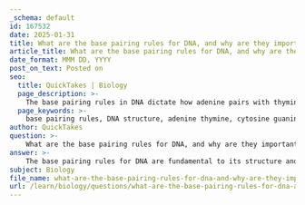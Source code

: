 ```yaml
---
_schema: default
id: 167532
date: 2025-01-31
title: What are the base pairing rules for DNA, and why are they important for its structure?
article_title: What are the base pairing rules for DNA, and why are they important for its structure?
date_format: MMM DD, YYYY
post_on_text: Posted on
seo:
  title: QuickTakes | Biology
  page_description: >-
    The base pairing rules in DNA dictate how adenine pairs with thymine and cytosine pairs with guanine, ensuring the complementary structure and stability of the DNA double helix, crucial for genetic information replication and storage.
  page_keywords: >-
    base pairing rules, DNA structure, adenine thymine, cytosine guanine, complementary structure, Chargaff’s rules, DNA stability, hydrogen bonds, DNA replication, transcription, genetic information storage
author: QuickTakes
question: >-
    What are the base pairing rules for DNA, and why are they important for its structure?
answer: >-
    The base pairing rules for DNA are fundamental to its structure and function. In DNA, the specific pairing is as follows:\n\n- Adenine (A) pairs with Thymine (T)\n- Cytosine (C) pairs with Guanine (G)\n\nThese pairings are crucial for several reasons:\n\n1. **Complementary Structure**: The base pairing rules ensure that the two strands of DNA are complementary. This means that if one strand has a specific sequence of bases, the other strand will have a corresponding sequence that can be predicted using these rules. For example, if one strand has the sequence ACGT, the complementary strand will have the sequence TGCA.\n\n2. **Chargaff’s Rules**: According to Chargaff’s rules, the amount of adenine in a DNA molecule is equal to the amount of thymine, and the amount of cytosine is equal to the amount of guanine. This balance is essential for the stability of the DNA double helix.\n\n3. **Stability of the Double Helix**: The hydrogen bonds formed between the complementary bases (two hydrogen bonds between A and T, and three hydrogen bonds between C and G) contribute to the overall stability of the DNA structure. This stability is vital for maintaining the integrity of genetic information.\n\n4. **DNA Replication and Transcription**: During DNA replication, the base pairing rules allow for the accurate copying of genetic information. DNA polymerase uses these rules to add complementary nucleotides to the growing DNA strand. Similarly, during transcription, RNA polymerase relies on these rules to synthesize RNA from the DNA template, where adenine pairs with uracil (U) instead of thymine.\n\n5. **Genetic Information Storage**: The specific pairing of bases allows for the encoding of genetic information in a stable and predictable manner. This redundancy and regular structure of the DNA double helix make it well-suited for the storage and transmission of genetic information.\n\nIn summary, the base pairing rules are essential for the structural integrity of DNA, the accurate replication and transcription of genetic information, and the overall stability of the genetic material.
subject: Biology
file_name: what-are-the-base-pairing-rules-for-dna-and-why-are-they-important-for-its-structure.md
url: /learn/biology/questions/what-are-the-base-pairing-rules-for-dna-and-why-are-they-important-for-its-structure
---
```


&nbsp;